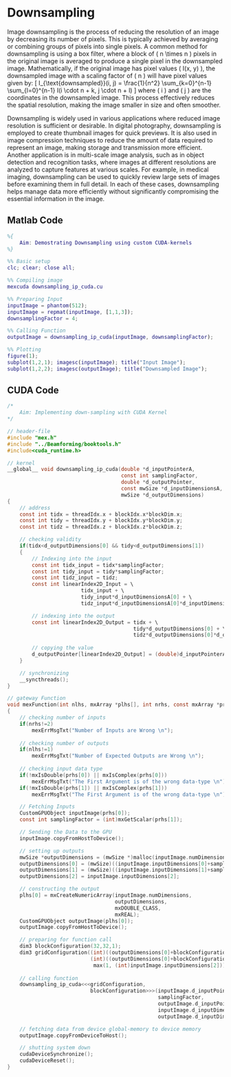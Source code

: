 # Downsampling

Image downsampling is the process of reducing the resolution of an image by decreasing its number of pixels. This is typically achieved by averaging or combining groups of pixels into single pixels. A common method for downsampling is using a box filter, where a block of \( n \times n \) pixels in the original image is averaged to produce a single pixel in the downsampled image. Mathematically, if the original image has pixel values \( I(x, y) \), the downsampled image with a scaling factor of \( n \) will have pixel values given by:
\[ I_{\text{downsampled}}(i, j) = \frac{1}{n^2} \sum_{k=0}^{n-1} \sum_{l=0}^{n-1} I(i \cdot n + k, j \cdot n + l) \]
where \( i \) and \( j \) are the coordinates in the downsampled image. This process effectively reduces the spatial resolution, making the image smaller in size and often smoother.


Downsampling is widely used in various applications where reduced image resolution is sufficient or desirable. In digital photography, downsampling is employed to create thumbnail images for quick previews. It is also used in image compression techniques to reduce the amount of data required to represent an image, making storage and transmission more efficient. Another application is in multi-scale image analysis, such as in object detection and recognition tasks, where images at different resolutions are analyzed to capture features at various scales. For example, in medical imaging, downsampling can be used to quickly review large sets of images before examining them in full detail. In each of these cases, downsampling helps manage data more efficiently without significantly compromising the essential information in the image.


## Matlab Code

```Matlab
%{
    Aim: Demostrating Downsampling using custom CUDA-kernels
%}

%% Basic setup
clc; clear; close all;

%% Compiling image
mexcuda downsampling_ip_cuda.cu

%% Preparing Input
inputImage = phantom(512);
inputImage = repmat(inputImage, [1,1,3]);
downsamplingFactor = 4;

%% Calling Function
outputImage = downsampling_ip_cuda(inputImage, downsamplingFactor);

%% Plotting 
figure(1);
subplot(1,2,1); imagesc(inputImage); title("Input Image");
subplot(1,2,2); imagesc(outputImage); title("Downsampled Image");    
```










## CUDA Code

```C
/*
    Aim: Implementing down-sampling with CUDA Kernel
*/ 

// header-file
#include "mex.h"
#include "../Beamforming/booktools.h"
#include<cuda_runtime.h>

// kernel
__global__ void downsampling_ip_cuda(double *d_inputPointerA,
                                     const int samplingFactor,
                                     double *d_outputPointer,
                                     const mwSize *d_inputDimensionsA,
                                     mwSize *d_outputDimensions)
{
    // address 
    const int tidx = threadIdx.x + blockIdx.x*blockDim.x;
    const int tidy = threadIdx.y + blockIdx.y*blockDim.y;
    const int tidz = threadIdx.z + blockIdx.z*blockDim.z;

    // checking validity
    if(tidx<d_outputDimensions[0] && tidy<d_outputDimensions[1])
    {
        // Indexing into the input
        const int tidx_input = tidx*samplingFactor;
        const int tidy_input = tidy*samplingFactor;
        const int tidz_input = tidz;
        const int linearIndex2D_Input = \
                        tidx_input + \
                        tidy_input*d_inputDimensionsA[0] + \
                        tidz_input*d_inputDimensionsA[0]*d_inputDimensionsA[1];

        // indexing into the output
        const int linearIndex2D_Output = tidx + \
                                         tidy*d_outputDimensions[0] + \
                                         tidz*d_outputDimensions[0]*d_outputDimensions[1]; 
                                         
        // copying the value
        d_outputPointer[linearIndex2D_Output] = (double)d_inputPointerA[linearIndex2D_Input];
    }

    // synchronizing
    __syncthreads();
}

// gateway Function
void mexFunction(int nlhs, mxArray *plhs[], int nrhs, const mxArray *prhs[])
{
    // checking number of inputs
    if(nrhs!=2)
        mexErrMsgTxt("Number of Inputs are Wrong \n");
    
    // checking number of outputs
    if(nlhs!=1)
        mexErrMsgTxt("Number of Expected Outputs are Wrong \n");
    
    // checking input data type
    if(!mxIsDouble(prhs[0]) || mxIsComplex(prhs[0]))
        mexErrMsgTxt("The First Argument is of the wrong data-type \n");
    if(!mxIsDouble(prhs[1]) || mxIsComplex(prhs[1]))
        mexErrMsgTxt("The First Argument is of the wrong data-type \n");

    // Fetching Inputs
    CustomGPUObject inputImage(prhs[0]);
    const int samplingFactor = (int)mxGetScalar(prhs[1]);

    // Sending the Data to the GPU
    inputImage.copyFromHostToDevice();

    // setting up outputs
    mwSize *outputDimensions = (mwSize *)malloc(inputImage.numDimensions*sizeof(mwSize));
    outputDimensions[0] = (mwSize)((inputImage.inputDimensions[0]+samplingFactor-1)/samplingFactor);
    outputDimensions[1] = (mwSize)((inputImage.inputDimensions[1]+samplingFactor-1)/samplingFactor);
    outputDimensions[2] = inputImage.inputDimensions[2];

    // constructing the output
    plhs[0] = mxCreateNumericArray(inputImage.numDimensions,
                                   outputDimensions, 
                                   mxDOUBLE_CLASS, 
                                   mxREAL);
    CustomGPUObject outputImage(plhs[0]);
    outputImage.copyFromHostToDevice();

    // preparing for function call
    dim3 blockConfiguration(32,32,1);
    dim3 gridConfiguration((int)((outputDimensions[0]+blockConfiguration.x-1)/blockConfiguration.x),
                           (int)((outputDimensions[0]+blockConfiguration.x-1)/blockConfiguration.x),
                            max(1, (int)inputImage.inputDimensions[2]));
    
    // calling function
    downsampling_ip_cuda<<<gridConfiguration, 
                           blockConfiguration>>>(inputImage.d_inputPointer_real,
                                                 samplingFactor,
                                                 outputImage.d_inputPointer_real,
                                                 inputImage.d_inputDimensions,
                                                 outputImage.d_inputDimensions);

    // fetching data from device global-memory to device memory
    outputImage.copyFromDeviceToHost();

    // shutting system down
    cudaDeviceSynchronize();
    cudaDeviceReset();
}
```
